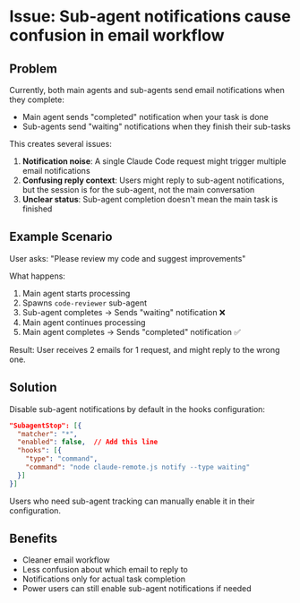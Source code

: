 # Issue: Sub-agent notifications cause confusion in email workflow

## Problem

Currently, both main agents and sub-agents send email notifications when they complete:
- Main agent sends "completed" notification when your task is done
- Sub-agents send "waiting" notifications when they finish their sub-tasks

This creates several issues:
1. **Notification noise**: A single Claude Code request might trigger multiple email notifications
2. **Confusing reply context**: Users might reply to sub-agent notifications, but the session is for the sub-agent, not the main conversation
3. **Unclear status**: Sub-agent completion doesn't mean the main task is finished

## Example Scenario

User asks: "Please review my code and suggest improvements"

What happens:
1. Main agent starts processing
2. Spawns `code-reviewer` sub-agent  
3. Sub-agent completes → Sends "waiting" notification ❌
4. Main agent continues processing
5. Main agent completes → Sends "completed" notification ✅

Result: User receives 2 emails for 1 request, and might reply to the wrong one.

## Solution

Disable sub-agent notifications by default in the hooks configuration:

```json
"SubagentStop": [{
  "matcher": "*",
  "enabled": false,  // Add this line
  "hooks": [{
    "type": "command",
    "command": "node claude-remote.js notify --type waiting"
  }]
}]
```

Users who need sub-agent tracking can manually enable it in their configuration.

## Benefits

- Cleaner email workflow
- Less confusion about which email to reply to
- Notifications only for actual task completion
- Power users can still enable sub-agent notifications if needed